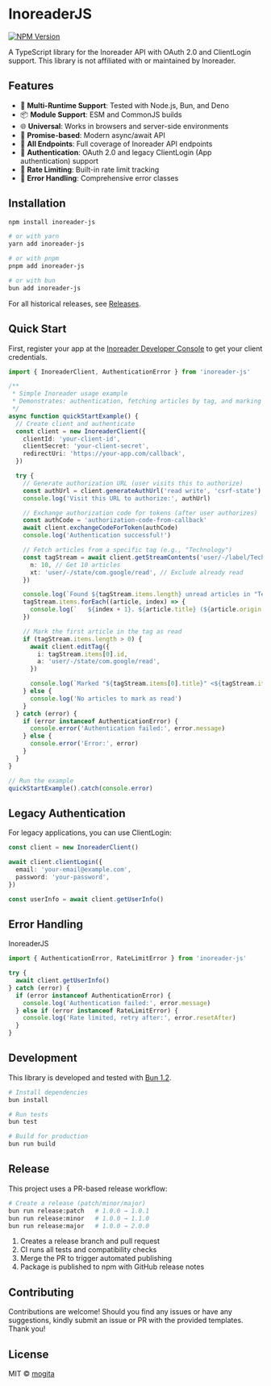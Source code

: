 # InoreaderJS

<a href="https://www.npmjs.com/package/inoreader-js" target="_blank"><img alt="NPM Version" src="https://img.shields.io/npm/v/inoreader-js?style=flat"></a>

A TypeScript library for the Inoreader API with OAuth 2.0 and ClientLogin support. This library is not affiliated with or maintained by Inoreader.

## Features

- 🚀 **Multi-Runtime Support**: Tested with Node.js, Bun, and Deno
- 📦 **Module Support**: ESM and CommonJS builds
- 🌐 **Universal**: Works in browsers and server-side environments
- 🤞 **Promise-based**: Modern async/await API
- 🧩 **All Endpoints**: Full coverage of Inoreader API endpoints
- 🔐 **Authentication**: OAuth 2.0 and legacy ClientLogin (App authentication) support
- 🚦 **Rate Limiting**: Built-in rate limit tracking
- 🚩 **Error Handling**: Comprehensive error classes

## Installation

```bash
npm install inoreader-js

# or with yarn
yarn add inoreader-js

# or with pnpm
pnpm add inoreader-js

# or with bun
bun add inoreader-js
```

For all historical releases, see [Releases](https://github.com/mogita/inoreader-js/releases).

## Quick Start

First, register your app at the [Inoreader Developer Console](https://www.inoreader.com/developers/register-app) to get your client credentials.

```typescript
import { InoreaderClient, AuthenticationError } from 'inoreader-js'

/**
 * Simple Inoreader usage example
 * Demonstrates: authentication, fetching articles by tag, and marking as read
 */
async function quickStartExample() {
  // Create client and authenticate
  const client = new InoreaderClient({
    clientId: 'your-client-id',
    clientSecret: 'your-client-secret',
    redirectUri: 'https://your-app.com/callback',
  })

  try {
    // Generate authorization URL (user visits this to authorize)
    const authUrl = client.generateAuthUrl('read write', 'csrf-state')
    console.log('Visit this URL to authorize:', authUrl)

    // Exchange authorization code for tokens (after user authorizes)
    const authCode = 'authorization-code-from-callback'
    await client.exchangeCodeForToken(authCode)
    console.log('Authentication successful!')

    // Fetch articles from a specific tag (e.g., "Technology")
    const tagStream = await client.getStreamContents('user/-/label/Technology', {
      n: 10, // Get 10 articles
      xt: 'user/-/state/com.google/read', // Exclude already read
    })

    console.log(`Found ${tagStream.items.length} unread articles in "Technology" tag:`)
    tagStream.items.forEach((article, index) => {
      console.log(`   ${index + 1}. ${article.title} (${article.origin.title})`)
    })

    // Mark the first article in the tag as read
    if (tagStream.items.length > 0) {
      await client.editTag({
        i: tagStream.items[0].id,
        a: 'user/-/state/com.google/read',
      })

      console.log(`Marked "${tagStream.items[0].title}" <${tagStream.items[0].id}> as read`)
    } else {
      console.log('No articles to mark as read')
    }
  } catch (error) {
    if (error instanceof AuthenticationError) {
      console.error('Authentication failed:', error.message)
    } else {
      console.error('Error:', error)
    }
  }
}

// Run the example
quickStartExample().catch(console.error)
```

## Legacy Authentication

For legacy applications, you can use ClientLogin:

```typescript
const client = new InoreaderClient()

await client.clientLogin({
  email: 'your-email@example.com',
  password: 'your-password',
})

const userInfo = await client.getUserInfo()
```

## Error Handling

InoreaderJS

```typescript
import { AuthenticationError, RateLimitError } from 'inoreader-js'

try {
  await client.getUserInfo()
} catch (error) {
  if (error instanceof AuthenticationError) {
    console.log('Authentication failed:', error.message)
  } else if (error instanceof RateLimitError) {
    console.log('Rate limited, retry after:', error.resetAfter)
  }
}
```

## Development

This library is developed and tested with [Bun 1.2](https://bun.sh/).

```bash
# Install dependencies
bun install

# Run tests
bun test

# Build for production
bun run build
```

## Release

This project uses a PR-based release workflow:

```bash
# Create a release (patch/minor/major)
bun run release:patch   # 1.0.0 → 1.0.1
bun run release:minor   # 1.0.0 → 1.1.0
bun run release:major   # 1.0.0 → 2.0.0
```

1. Creates a release branch and pull request
2. CI runs all tests and compatibility checks
3. Merge the PR to trigger automated publishing
4. Package is published to npm with GitHub release notes

## Contributing

Contributions are welcome! Should you find any issues or have any suggestions, kindly submit an issue or PR with the provided templates. Thank you!

## License

MIT © [mogita](https://github.com/mogita)

